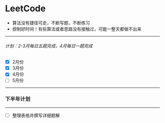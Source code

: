 # LeetCode
* 算法没有捷径可走，不断写题，不断练习
* 控制好时间！有些算法或者思路没有接触过，可能一整天都做不出来

***

###### 计划：2-3月每日五题完成，4月每日一题完成

- [x] 2月份
- [x] 3月份
- [x] 4月份
- [ ] 5月份

***

### 下半年计划

---

- [ ] 整理表格并撰写详细题解

